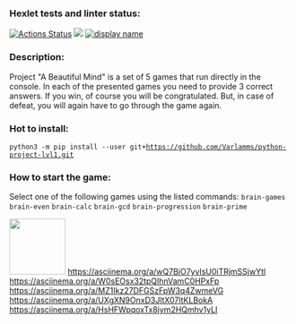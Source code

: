 ### Hexlet tests and linter status:
[![Actions Status](https://github.com/Varlamms/python-project-lvl1/workflows/hexlet-check/badge.svg)](https://github.com/Varlamms/python-project-lvl1/actions)
<a href="https://codeclimate.com/github/Varlamms/python-project-lvl1/maintainability"><img src="https://api.codeclimate.com/v1/badges/9ea0115eb5e0997a57e4/maintainability" /></a>
[![display name](https://github.com/Varlamms/python-project-lvl1/actions/workflows/github-actions-demo.yml/badge.svg)](https://github.com/Varlamms/python-project-lvl1/actions/workflows/github-actions-demo.yml)

### Description:
Project "A Beautiful Mind" is a set of 5 games that run directly in the console. In each of the presented games you need to provide 3 correct answers. If you win, of course you will be congratulated. But, in case of defeat, you will again have to go through the game again.

### Hot to install:
<code>python3 -m pip install --user git+https://github.com/Varlamms/python-project-lvl1.git</code></p>

### How to start the game:
Select one of the following games using the listed commands: <code>brain-games</code> <code>brain-even</code> <code>brain-calc</code> <code>brain-gcd</code> <code>brain-progression</code> <code>brain-prime</code></p>

<a href="https://asciinema.org/a/wQ7BiO7yvIsU0iTRjmSSjwYtl"><img src="https://asciinema.org/a/wQ7BiO7yvIsU0iTRjmSSjwYtl.png" width="100"/></a>
https://asciinema.org/a/wQ7BiO7yvIsU0iTRjmSSjwYtl
https://asciinema.org/a/W0sEOsx32tpQlhnVamC0HPxFp
https://asciinema.org/a/MZ1Ikz27DFGSzFpW3q4ZwmeVG
https://asciinema.org/a/UXgXN9OnxD3JltX07ltKLBokA
https://asciinema.org/a/HsHFWpqoxTx8jym2HQmhv1yLI
